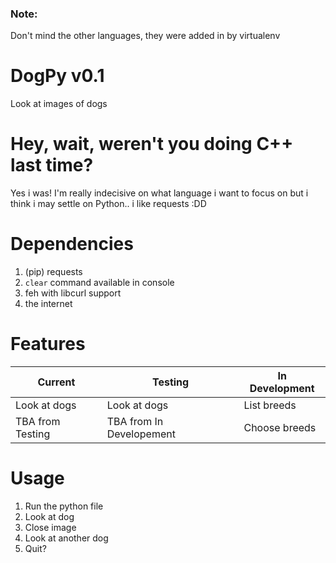 ### Note:
Don't mind the other languages, they were added in by virtualenv

# DogPy v0.1
Look at images of dogs

# Hey, wait, weren't you doing C++ last time?
Yes i was! I'm really indecisive on what language i want to focus on but i
think i may settle on Python.. i like requests :DD

# Dependencies
1. (pip) requests
2. `clear` command available in console
3. feh with libcurl support
4. the internet

# Features
Current          | Testing                  | In Development
---------------- | ------------------------ | --------------
Look at dogs     | Look at dogs             | List breeds
TBA from Testing | TBA from In Developement | Choose breeds

# Usage
1. Run the python file
2. Look at dog
3. Close image
4. Look at another dog
5. Quit?
